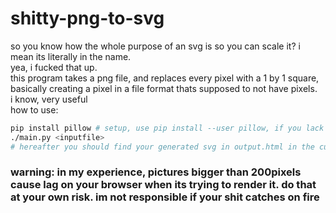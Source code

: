 # shitty-png-to-svg
so you know how the whole purpose of an svg is so you can scale it? i mean its literally in the name.  
yea, i fucked that up.  
this program takes a png file, and replaces every pixel with a 1 by 1 square, basically creating a pixel in a file format thats supposed to not have pixels.  
i know, very useful  
how to use:  

```bash
pip install pillow # setup, use pip install --user pillow, if you lack root permissions
./main.py <inputfile>
# hereafter you should find your generated svg in output.html in the current directory
```

### warning: in my experience, pictures bigger than 200pixels cause lag on your browser when its trying to render it. do that at your own risk. im not responsible if your shit catches on fire
